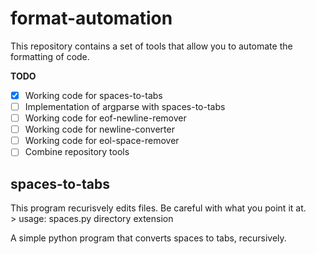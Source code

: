 # format-automation #
This repository contains a set of tools that allow you to automate the formatting of code.

**TODO**
- [x] Working code for spaces-to-tabs
- [ ] Implementation of argparse with spaces-to-tabs
- [ ] Working code for eof-newline-remover
- [ ] Working code for newline-converter
- [ ] Working code for eol-space-remover
- [ ] Combine repository tools

## spaces-to-tabs ##
<aside class="warning">This program recurisvely edits files. Be careful with what you point it at.</aside>
> usage: spaces.py directory extension

A simple python program that converts spaces to tabs, recursively.

